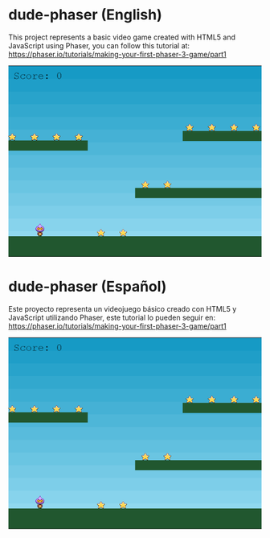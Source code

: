 # dude-phaser (English)
This project represents a basic video game created with HTML5
and JavaScript using Phaser, you can follow this tutorial
at: https://phaser.io/tutorials/making-your-first-phaser-3-game/part1

![Screenshot](./Screenshot.png)

# dude-phaser (Español)
Este proyecto representa un videojuego básico creado con HTML5
y JavaScript utilizando Phaser, este tutorial lo pueden seguir
en: https://phaser.io/tutorials/making-your-first-phaser-3-game/part1

![Screenshot](./Screenshot.png)